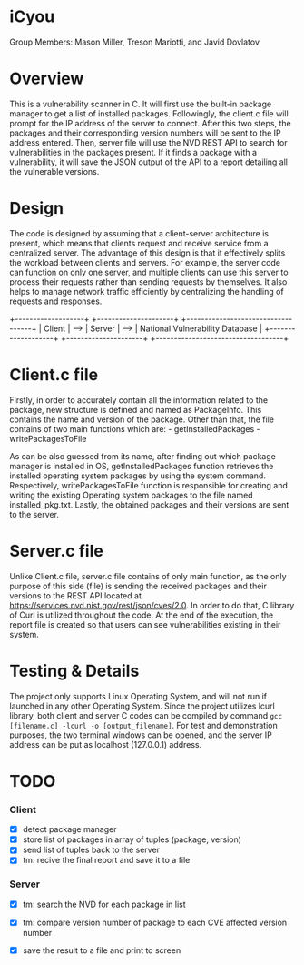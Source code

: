 # iCyou
Group Members: Mason Miller, Treson Mariotti, and Javid Dovlatov

Overview
================
This is a vulnerability scanner in C. 
It will first use the built-in package manager to get a list of installed packages. Followingly, the client.c file will prompt for the IP address of the server to connect. After this two steps, the packages and their corresponding version numbers will be sent to the IP address entered. Then, server file will use the NVD REST API to search for vulnerabilities in the packages present. If it finds a package with a vulnerability, it will save the JSON output of the API to a report detailing all the vulnerable versions.

Design
==============
The code is designed by assuming that a client-server architecture is present, which means that clients request and receive service from a centralized server. The advantage of this design is that it effectively splits the workload between clients and servers. For example, the server code can function on only one server, and multiple clients can use this server to process their requests rather than sending requests by themselves. It also helps to manage network traffic efficiently by centralizing the handling of requests and responses.


+-------------------+     +---------------------+     +-----------------------------------+
|       Client      | --> |        Server       | --> |   National Vulnerability Database |
+-------------------+     +---------------------+     +-----------------------------------+

Client.c file
=============

Firstly, in order to accurately contain all the information related to the package, new structure is defined and named as PackageInfo. This contains the name and version of the package. Other than that, the file contains of two main functions which are:
    - getInstalledPackages
    - writePackagesToFile

As can be also guessed from its name, after finding out which package manager is installed in OS, getInstalledPackages function retrieves the installed operating system packages by using the system command. Respectively, writePackagesToFile function is responsible for creating and writing the existing Operating system packages to the file named installed_pkg.txt. Lastly, the obtained packages and their versions are sent to the server. 


Server.c file
=============

Unlike Client.c file, server.c file contains of only main function, as the only purpose of this side (file) is sending the received packages and their versions to the REST API located at https://services.nvd.nist.gov/rest/json/cves/2.0. In order to do that, C library of Curl is utilized throughout the code. At the end of the execution, the report file is created so that users can see vulnerabilities existing in their system.


Testing & Details
============
The project only supports Linux Operating System, and will not run if launched in any other Operating System. Since the project utilizes lcurl library, both client and server C codes can be compiled by command `gcc [filename.c] -lcurl -o [output_filename]`. For test and demonstration purposes, the two terminal windows can be opened, and the server IP address can be put as localhost (127.0.0.1) address.



TODO
===============

### Client
- [X] detect package manager
- [X] store list of packages in array of tuples (package, version)
- [X] send list of tuples back to the server
- [X] tm: recive the final report and save it to a file

### Server 
- [X] tm: search the NVD for each package in list
- [X] tm: compare version number of package to each CVE affected version number 
- [X] save the result to a file and print to screen

